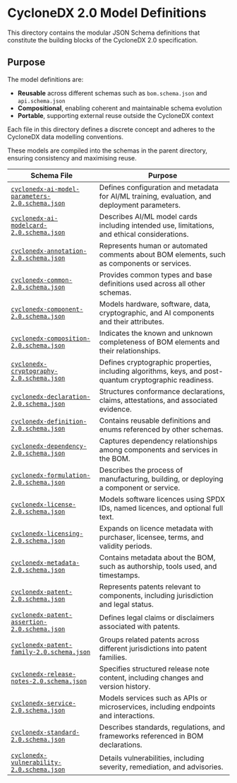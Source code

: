 # CycloneDX 2.0 Model Definitions

This directory contains the modular JSON Schema definitions that constitute the building blocks of the CycloneDX 2.0 specification.

## Purpose

The model definitions are:

- **Reusable** across different schemas such as `bom.schema.json` and `api.schema.json`
- **Compositional**, enabling coherent and maintainable schema evolution
- **Portable**, supporting external reuse outside the CycloneDX context

Each file in this directory defines a discrete concept and adheres to the CycloneDX data modelling conventions.

These models are compiled into the schemas in the parent directory, ensuring consistency and maximising reuse.

| Schema File                                                                                        | Purpose                                                                                                 |
|----------------------------------------------------------------------------------------------------|---------------------------------------------------------------------------------------------------------|
| [`cyclonedx-ai-model-parameters-2.0.schema.json`](./cyclonedx-ai-model-parameters-2.0.schema.json) | Defines configuration and metadata for AI/ML training, evaluation, and deployment parameters.           |
| [`cyclonedx-ai-modelcard-2.0.schema.json`](./cyclonedx-ai-modelcard-2.0.schema.json)               | Describes AI/ML model cards including intended use, limitations, and ethical considerations.            |
| [`cyclonedx-annotation-2.0.schema.json`](./cyclonedx-annotation-2.0.schema.json)                   | Represents human or automated comments about BOM elements, such as components or services.              |
| [`cyclonedx-common-2.0.schema.json`](./cyclonedx-common-2.0.schema.json)                           | Provides common types and base definitions used across all other schemas.                               |
| [`cyclonedx-component-2.0.schema.json`](./cyclonedx-component-2.0.schema.json)                     | Models hardware, software, data, cryptographic, and AI components and their attributes.                 |
| [`cyclonedx-composition-2.0.schema.json`](./cyclonedx-composition-2.0.schema.json)                 | Indicates the known and unknown completeness of BOM elements and their relationships.                   |
| [`cyclonedx-cryptography-2.0.schema.json`](./cyclonedx-cryptography-2.0.schema.json)               | Defines cryptographic properties, including algorithms, keys, and post-quantum cryptographic readiness. |
| [`cyclonedx-declaration-2.0.schema.json`](./cyclonedx-declaration-2.0.schema.json)                 | Structures conformance declarations, claims, attestations, and associated evidence.                     |
| [`cyclonedx-definition-2.0.schema.json`](./cyclonedx-definition-2.0.schema.json)                   | Contains reusable definitions and enums referenced by other schemas.                                    |
| [`cyclonedx-dependency-2.0.schema.json`](./cyclonedx-dependency-2.0.schema.json)                   | Captures dependency relationships among components and services in the BOM.                             |
| [`cyclonedx-formulation-2.0.schema.json`](./cyclonedx-formulation-2.0.schema.json)                 | Describes the process of manufacturing, building, or deploying a component or service.                  |
| [`cyclonedx-license-2.0.schema.json`](./cyclonedx-license-2.0.schema.json)                         | Models software licences using SPDX IDs, named licences, and optional full text.                        |
| [`cyclonedx-licensing-2.0.schema.json`](./cyclonedx-licensing-2.0.schema.json)                     | Expands on licence metadata with purchaser, licensee, terms, and validity periods.                      |
| [`cyclonedx-metadata-2.0.schema.json`](./cyclonedx-metadata-2.0.schema.json)                       | Contains metadata about the BOM, such as authorship, tools used, and timestamps.                        |
| [`cyclonedx-patent-2.0.schema.json`](./cyclonedx-patent-2.0.schema.json)                           | Represents patents relevant to components, including jurisdiction and legal status.                     |
| [`cyclonedx-patent-assertion-2.0.schema.json`](./cyclonedx-patent-assertion-2.0.schema.json)       | Defines legal claims or disclaimers associated with patents.                                            |
| [`cyclonedx-patent-family-2.0.schema.json`](./cyclonedx-patent-family-2.0.schema.json)             | Groups related patents across different jurisdictions into patent families.                             |
| [`cyclonedx-release-notes-2.0.schema.json`](./cyclonedx-release-notes-2.0.schema.json)             | Specifies structured release note content, including changes and version history.                       |
| [`cyclonedx-service-2.0.schema.json`](./cyclonedx-service-2.0.schema.json)                         | Models services such as APIs or microservices, including endpoints and interactions.                    |
| [`cyclonedx-standard-2.0.schema.json`](./cyclonedx-standard-2.0.schema.json)                       | Describes standards, regulations, and frameworks referenced in BOM declarations.                        |
| [`cyclonedx-vulnerability-2.0.schema.json`](./cyclonedx-vulnerability-2.0.schema.json)             | Details vulnerabilities, including severity, remediation, and advisories.                               |

